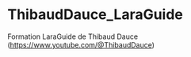 # ThibaudDauce_LaraGuide
Formation LaraGuide de Thibaud Dauce (https://www.youtube.com/@ThibaudDauce)
